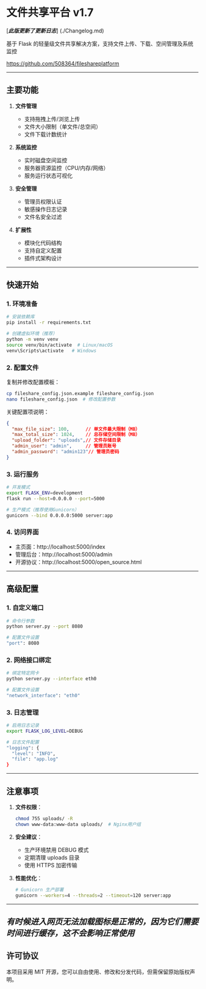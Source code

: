 
# 文件共享平台 v1.7

[***此版更新了更新日志***] (./Changelog.md)

基于 Flask 的轻量级文件共享解决方案，支持文件上传、下载、空间管理及系统监控

https://github.com/508364/fileshareplatform

---

## 主要功能

1. **文件管理**
   - 支持拖拽上传/浏览上传
   - 文件大小限制（单文件/总空间）
   - 文件下载计数统计

2. **系统监控**
   - 实时磁盘空间监控
   - 服务器资源监控（CPU/内存/网络）
   - 服务运行状态可视化

3. **安全管理**
   - 管理员权限认证
   - 敏感操作日志记录
   - 文件名安全过滤

4. **扩展性**
   - 模块化代码结构
   - 支持自定义配置
   - 插件式架构设计

---

## 快速开始

### 1. 环境准备

```bash
# 安装依赖库
pip install -r requirements.txt

# 创建虚拟环境（推荐）
python -m venv venv
source venv/bin/activate  # Linux/macOS
venv\Scripts\activate   # Windows
```

### 2. 配置文件

复制并修改配置模板：

```bash
cp fileshare_config.json.example fileshare_config.json
nano fileshare_config.json  # 修改配置参数
```

关键配置项说明：

```json
{
  "max_file_size": 100,      // 单文件最大限制（MB）
  "max_total_size": 1024,    // 总存储空间限制（MB）
  "upload_folder": "uploads",// 文件存储目录
  "admin_user": "admin",     // 管理员账号
  "admin_password": "admin123"// 管理员密码
}
```

### 3. 运行服务

```bash
# 开发模式
export FLASK_ENV=development
flask run --host=0.0.0.0 --port=5000

# 生产模式（推荐使用Gunicorn）
gunicorn --bind 0.0.0.0:5000 server:app
```

### 4. 访问界面

- 主页面：http://localhost:5000/index
- 管理后台：http://localhost:5000/admin
- 开源协议：http://localhost:5000/open_source.html

---

## 高级配置

### 1. 自定义端口

```bash
# 命令行参数
python server.py --port 8080

# 配置文件设置
"port": 8080
```

### 2. 网络接口绑定

```bash
# 绑定特定网卡
python server.py --interface eth0

# 配置文件设置
"network_interface": "eth0"
```

### 3. 日志管理

```bash
# 启用日志记录
export FLASK_LOG_LEVEL=DEBUG

# 日志文件配置
"logging": {
  "level": "INFO",
  "file": "app.log"
}
```

---

## 注意事项

1. **文件权限**：
   ```bash
   chmod 755 uploads/ -R
   chown www-data:www-data uploads/  # Nginx用户组
   ```

2. **安全建议**：
   - 生产环境禁用 DEBUG 模式
   - 定期清理 uploads 目录
   - 使用 HTTPS 加密传输

3. **性能优化**：
   ```bash
   # Gunicorn 生产部署
   gunicorn --workers=4 --threads=2 --timeout=120 server:app
   ```

---

***有时候进入网页无法加载图标是正常的，因为它们需要时间进行缓存，这不会影响正常使用***
---

## 许可协议

本项目采用 MIT 开源，您可以自由使用、修改和分发代码，但需保留原始版权声明。
